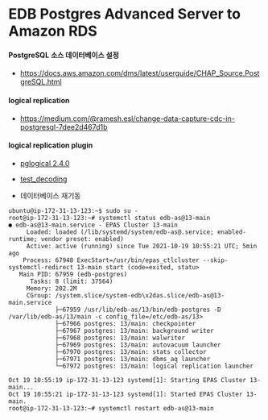 # EDB Postgres Advanced Server to Amazon RDS


#### PostgreSQL 소스 데이터베이스 설정 ####

* https://docs.aws.amazon.com/dms/latest/userguide/CHAP_Source.PostgreSQL.html

#### logical replication ####

* https://medium.com/@ramesh.esl/change-data-capture-cdc-in-postgresql-7dee2d467d1b
  
#### logical replication plugin ####  
* [pglogical 2.4.0](https://www.postgresql.org/about/news/pglogical-240-now-available-2284/)
* [test_decoding](https://www.enterprisedb.com/edb-docs/d/postgresql/reference/manual/11.7/test-decoding.html)






* 데이터베이스 재기동

```
ubuntu@ip-172-31-13-123:~$ sudo su -
root@ip-172-31-13-123:~# systemctl status edb-as@13-main
● edb-as@13-main.service - EPAS Cluster 13-main
     Loaded: loaded (/lib/systemd/system/edb-as@.service; enabled-runtime; vendor preset: enabled)
     Active: active (running) since Tue 2021-10-19 10:55:21 UTC; 5min ago
    Process: 67948 ExecStart=/usr/bin/epas_ctlcluster --skip-systemctl-redirect 13-main start (code=exited, statu>
   Main PID: 67959 (edb-postgres)
      Tasks: 8 (limit: 37564)
     Memory: 202.2M
     CGroup: /system.slice/system-edb\x2das.slice/edb-as@13-main.service
             ├─67959 /usr/lib/edb-as/13/bin/edb-postgres -D /var/lib/edb-as/13/main -c config_file=/etc/edb-as/13>
             ├─67966 postgres: 13/main: checkpointer
             ├─67967 postgres: 13/main: background writer
             ├─67968 postgres: 13/main: walwriter
             ├─67969 postgres: 13/main: autovacuum launcher
             ├─67970 postgres: 13/main: stats collector
             ├─67971 postgres: 13/main: dbms_aq launcher
             └─67972 postgres: 13/main: logical replication launcher

Oct 19 10:55:19 ip-172-31-13-123 systemd[1]: Starting EPAS Cluster 13-main...
Oct 19 10:55:21 ip-172-31-13-123 systemd[1]: Started EPAS Cluster 13-main.
root@ip-172-31-13-123:~# systemctl restart edb-as@13-main
```


